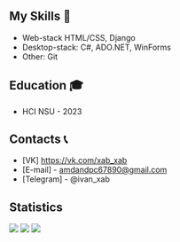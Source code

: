 

## My Skills 🔨
- Web-stack HTML/CSS, Django
- Desktop-stack: C#, ADO.NET, WinForms
- Other: Git

## Education 🎓
- HCI NSU - 2023

## Contacts 📞
- [VK] https://vk.com/xab_xab
- [E-mail] - amdandpc67890@gmail.com
- [Telegram] - @ivan_xab

## Statistics
 
![](https://github-profile-summary-cards.vercel.app/api/cards/profile-details?username=IvanXablin&theme=solarized_dark)
![](https://github-profile-summary-cards.vercel.app/api/cards/repos-per-language?username=IvanXablin&theme=solarized_dark)
![](https://github-profile-summary-cards.vercel.app/api/cards/stats?username=IvanXablin&theme=solarized_dark)


